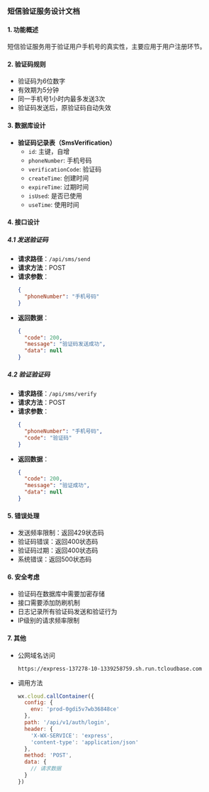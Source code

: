 ### 短信验证服务设计文档

#### 1. 功能概述
短信验证服务用于验证用户手机号的真实性，主要应用于用户注册环节。

#### 2. 验证码规则
- 验证码为6位数字
- 有效期为5分钟
- 同一手机号1小时内最多发送3次
- 验证码发送后，原验证码自动失效

#### 3. 数据库设计
- **验证码记录表（SmsVerification）**
  - `id`: 主键，自增
  - `phoneNumber`: 手机号码
  - `verificationCode`: 验证码
  - `createTime`: 创建时间
  - `expireTime`: 过期时间
  - `isUsed`: 是否已使用
  - `useTime`: 使用时间

#### 4. 接口设计

##### 4.1 发送验证码
- **请求路径**：`/api/sms/send`
- **请求方法**：POST
- **请求参数**：
  ```json
  {
    "phoneNumber": "手机号码"
  }
  ```
- **返回数据**：
  ```json
  {
    "code": 200,
    "message": "验证码发送成功",
    "data": null
  }
  ```

##### 4.2 验证验证码
- **请求路径**：`/api/sms/verify`
- **请求方法**：POST
- **请求参数**：
  ```json
  {
    "phoneNumber": "手机号码",
    "code": "验证码"
  }
  ```
- **返回数据**：
  ```json
  {
    "code": 200,
    "message": "验证成功",
    "data": null
  }
  ```

#### 5. 错误处理
- 发送频率限制：返回429状态码
- 验证码错误：返回400状态码
- 验证码过期：返回400状态码
- 系统错误：返回500状态码

#### 6. 安全考虑
- 验证码在数据库中需要加密存储
- 接口需要添加防刷机制
- 日志记录所有验证码发送和验证行为
- IP级别的请求频率限制 

#### 7. 其他
- 公网域名访问
  ```  
  https://express-137278-10-1339258759.sh.run.tcloudbase.com
  ```
- 调用方法
  ```javascript
  wx.cloud.callContainer({
    config: {
      env: 'prod-0gdi5v7wb36848ce'
    },
    path: '/api/v1/auth/login',
    header: {
      'X-WX-SERVICE': 'express',
      'content-type': 'application/json'
    },
    method: 'POST',
    data: {
      // 请求数据
    }
  })
  ```

